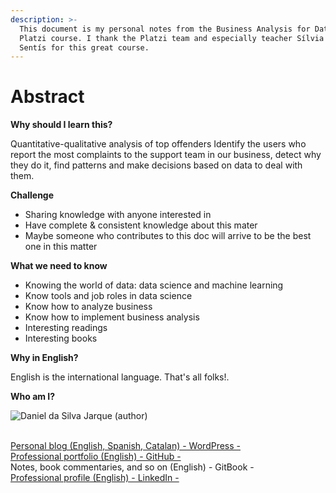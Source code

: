 ```yaml
---
description: >-
  This document is my personal notes from the Business Analysis for Data Science
  Platzi course. I thank the Platzi team and especially teacher Sílvia Ariza
  Sentís for this great course.
---
```


# Abstract

**Why should I learn this?**

Quantitative-qualitative analysis of top offenders Identify the users who report the most complaints to the support team in our business, detect why they do it, find patterns and make decisions based on data to deal with them.

**Challenge**

* Sharing knowledge with anyone interested in
* Have complete & consistent knowledge about this mater
* Maybe someone who contributes to this doc will arrive to be the best one in this matter

**What we need to know**

* Knowing the world of data: data science and machine learning
* Know tools and job roles in data science
* Know how to analyze business
* Know how to implement business analysis
* Interesting readings
* Interesting books

**Why in English?**

English is the international language. That's all folks!.

**Who am I?**

![Daniel da Silva Jarque (author)](https://i.imgur.com/2i0LPvN.png)

\
[Personal blog (English, Spanish, Catalan) - WordPress -](https://gwst.eu)\
[Professional portfolio (English) - GitHub -](https://github.com/ddasilva64)\
Notes, book commentaries, and so on (English) - GitBook -\
[Professional profile (English) - LinkedIn -](https://linkedin.com/in/daniel-da-silva-jarque-863705206)
